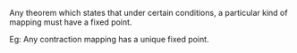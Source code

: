 Any theorem which states that under certain conditions, a particular
kind of mapping must have a fixed point.

Eg: Any contraction mapping has a unique fixed point.
